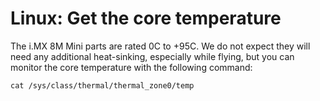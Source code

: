 # Linux: Get the core temperature

The i.MX 8M Mini parts are rated 0C to +95C. We do not expect they will need any additional heat-sinking, especially while flying, but you can monitor the core temperature with the following command:

`cat /sys/class/thermal/thermal_zone0/temp` 

